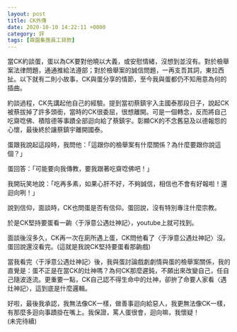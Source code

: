 ```yaml
---
layout: post
title: CK外傳
date: 2020-10-10 14:22:11 +0000
category: 評
tags: [霖園集團員工貸款]
---
```


當CK約談蛋，蛋以為CK要對他曉以大義，或安慰情緒，沒想到並沒有。對於檢舉案法律問題，通通推給法遵部；對於檢舉案的誠信問題，一再支吾其詞，東拉西扯。以下就有二則小故事，CK與蛋分享的情節，至今我與蛋都仍不知用意為何的插曲。

約談過程，CK先講起他自己的經驗。提到當初蔡鎮宇入主國泰那段日子，說起CK被蔡拔掉了許多頭銜，當時的CK很委屈，很想離開。可是一個轉念，反而將自己吃齋唸佛、積陰德等事蹟全部迴向給了蔡鎮宇。彰顯CK的不念舊惡及以德報怨的心懷，最後終於讓蔡鎮宇離開國泰。

蛋跟我說起這段時，我問他：「這跟你的檢舉案有什麼關係？為什麼要跟你說這個？」

蛋回答：「可能要向我傳教，要我跟著吃齋唸佛吧！」

我開玩笑地說：「吃再多素，如果心肝不好，不夠誠信，相信也不會有好報啦！還迴向咧！」

說到信仰，面談時，CK也問蛋是否有信仰。蛋回說，沒有特別專注什麼宗教。

於是CK堅持要蛋看一齣〈于淨意公遇灶神記〉，youtube上就可找到。

面談後沒多久，CK再一次在廁所遇上蛋，CK問他看了〈于淨意公遇灶神記〉沒。蛋回說還沒看完。(這就是我說CK堅持要蛋看那齣戲)

當我看完〈于淨意公遇灶神記〉後，我與蛋討論戲劇劇情與蛋的檢舉案關係，我的直覺是：蛋不正是在當CK的灶神嗎？為何CK那麼遲鈍，不願出來改變自己，任自己隨波逐流。更重要一點，CK自己認不得生命中的灶神，卻拚了命要人家看〈遇灶神記〉，這到底是什麼邏輯。

好啦，最後我承認，我無法像CK一樣，做善事迴向給惡人，我更無法像CK一樣，有那麼多迴向事蹟掛在嘴上。我保證，罵人蛋很會，迴向嘛，我懷疑！<br>
(未完待續)
